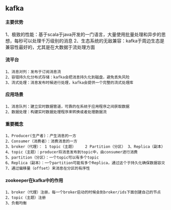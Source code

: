 ## kafka

#### 主要优势
1、极致的性能：基于scala于java开发的一门语言，大量使用批量处理和异步的思想，每秒可以处理千万级别的消息
2、生态系统的无敌兼容：kafka于周边生态是兼容性最好的，尤其是在大数据于流处理方面

#### 流平台
    1、消息对列：发布于订阅消息流
    2、容错持久化分布式存储：kafka会把消息持久化到磁盘，避免丢失风险
    3、流式处理：消息发布时候进行处理，kafka会提供一个完整的流式处理库
    
#### 应用场景
    1、消息队列：建立实时数据管道，可靠的在系统于应用程序之间获取数据
    2、数据处理：构建实时数据处理程序来转换或者处理数据流
    
#### 重要概念
    1、Producer(生产者)：产生消息的一方
    2、Consumer（消费者）：消费消息的一方
    3、broker（代理）： 1 topic（主题）    2 Partition（分区） 3、Replica（副本）
    4、topic（主题）：producer将消息发布到topic中，由consumer进行消费
    5、partition（分区）：一个topic可以有多个topic
    6、Replica（副本）：一个partition可能有多个Replica，通过这个于持久化确保数据容灾
    7、通过偏移量（offset）来消息在分区的有序性

#### zookeeper在kafka中的作用
    1、broker（代理）注册，每一个broker启动的时候会到broker/ids下面创建自己的节点
    2、topic（主题）注册
    3、负载均衡